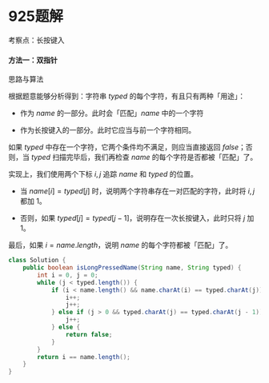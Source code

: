 # 925题解
考察点：长按键入

#### 方法一：双指针

思路与算法

根据题意能够分析得到：字符串 $typed$ 的每个字符，有且只有两种「用途」：

- 作为 $name$ 的一部分。此时会「匹配」$name$ 中的一个字符

- 作为长按键入的一部分。此时它应当与前一个字符相同。


如果 $typed$ 中存在一个字符，它两个条件均不满足，则应当直接返回 $false$；否则，当 $typed$ 扫描完毕后，我们再检查 $name$ 的每个字符是否都被「匹配」了。

实现上，我们使用两个下标 $i,j$ 追踪 $name$ 和 $typed$ 的位置。

- 当 $name[i]=typed[j]$ 时，说明两个字符串存在一对匹配的字符，此时将 $i,j$ 都加 $1$。

- 否则，如果 $typed[j]=typed[j−1]$，说明存在一次长按键入，此时只将 $j$ 加 $1$。


最后，如果 $i=name.length$，说明 $name$ 的每个字符都被「匹配」了。

```java
class Solution {
    public boolean isLongPressedName(String name, String typed) {
        int i = 0, j = 0;
        while (j < typed.length()) {
            if (i < name.length() && name.charAt(i) == typed.charAt(j)) {
                i++;
                j++;
            } else if (j > 0 && typed.charAt(j) == typed.charAt(j - 1)) {
                j++;
            } else {
                return false;
            }
        }
        return i == name.length();
    }
}
```
